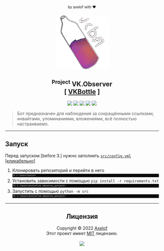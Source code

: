 <div align="center">
    <sup>by axelof with ❤</sup>
</div>
 
<p align="center">
  <a href="https://github.com/Axelof/vk.observer_project">
    <img src="https://raw.githubusercontent.com/vkbottle/vkbottle/master/docs/logo.svg" width="175px" style="display: inline-block; border-radius: 5px">
  </a>
</p>
<h2 align="center">
  <sup>Project</sup> VK.Observer <br/> [ <a href="https://github.com/vkbottle/vkbottle">VKBottle</a> ]
</h2> 

<div align="center">
  <img src="https://img.shields.io/github/languages/code-size/Axelof/vk.observer_project?color=4a0080&style=for-the-badge"/>
  <img src="https://img.shields.io/github/repo-size/Axelof/vk.observer_project?color=4a0080&style=for-the-badge"/>
  <img src="https://img.shields.io/pypi/pyversions/vkbottle?color=00ad4b&style=for-the-badge"/>
  <a href="https://github.com/vkbottle/vkbottle"><img src="https://img.shields.io/badge/Framework-VKBottle-important?style=for-the-badge"/></a>
  <a href="https://github.com/Axelof/vk.observer_project/tree/master/src#version---108"><img src="https://img.shields.io/badge/version-1.8-white?style=for-the-badge"/></a>
</div>

> Бот предназначен для наблюдения за сокращёнными ссылками, инвайтами, упоминаниями, вложениями, всё полностью настраиваемо.
---

## Запуск

Перед запуском [before 3.] нужно заполнить [`src/config.yml`](src/config.yml) [[кликабельно]](src/config.yml)

1. Клонировать репозиторий и перейти в него
![clone](assets/clone_repo.gif)
2. Установить зависимости с помощью `pip install -r requirements.txt`
![install_requirements](assets/install_requirements.gif)
3. Запустить с помощью `python -m src`
![start](assets/start.gif)

---

<div align="center">

## Лицензия 

Copyright © 2022 [Axelof](https://github.com/Axelof) \
Этот проект имеет [MIT](LICENSE) лицензию. <br/><br/>
<a href="https://github.com/Axelof/vk.observer_project/blob/master/LICENSE"><img src="https://img.shields.io/cocoapods/l/AFNetworking?style=for-the-badge"/></a>

</div>